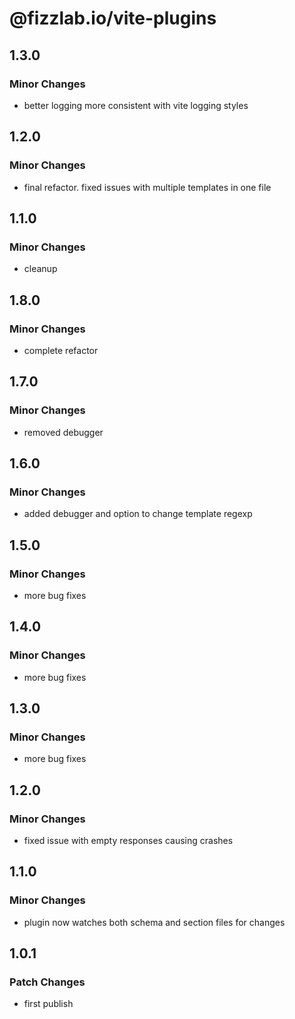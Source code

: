 # @fizzlab.io/vite-plugins

## 1.3.0

### Minor Changes

- better logging more consistent with vite logging styles

## 1.2.0

### Minor Changes

- final refactor. fixed issues with multiple templates in one file

## 1.1.0

### Minor Changes

- cleanup

## 1.8.0

### Minor Changes

- complete refactor

## 1.7.0

### Minor Changes

- removed debugger

## 1.6.0

### Minor Changes

- added debugger and option to change template regexp

## 1.5.0

### Minor Changes

- more bug fixes

## 1.4.0

### Minor Changes

- more bug fixes

## 1.3.0

### Minor Changes

- more bug fixes

## 1.2.0

### Minor Changes

- fixed issue with empty responses causing crashes

## 1.1.0

### Minor Changes

- plugin now watches both schema and section files for changes

## 1.0.1

### Patch Changes

- first publish
